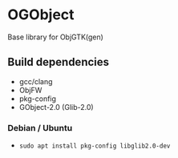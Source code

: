 # OGObject

Base library for ObjGTK(gen)

## Build dependencies

- gcc/clang
- ObjFW
- pkg-config
- GObject-2.0 (Glib-2.0)

### Debian / Ubuntu

- `sudo apt install pkg-config libglib2.0-dev`
